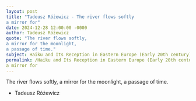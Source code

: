 ```yaml
---
layout: post
title: "Tadeusz Różewicz - The river flows softly
a mirror for"
date: 2024-12-28 12:00:00 -0000
author: Tadeusz Różewicz
quote: "The river flows softly,
a mirror for the moonlight,
a passage of time."
subject: Haiku and Its Reception in Eastern Europe (Early 20th century)
permalink: /Haiku and Its Reception in Eastern Europe (Early 20th century)/Tadeusz Różewicz/Tadeusz Różewicz - The river flows softly
a mirror for
---
```


The river flows softly,
a mirror for the moonlight,
a passage of time.

- Tadeusz Różewicz
